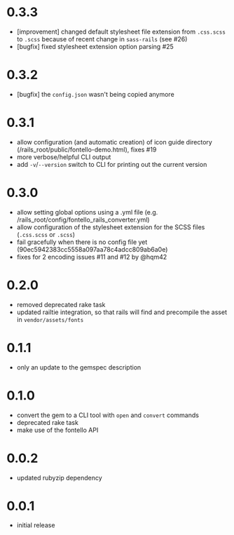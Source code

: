 # 0.3.3

* [improvement] changed default stylesheet file extension from `.css.scss` to `.scss` because of recent change in `sass-rails` (see #26)
* [bugfix] fixed stylesheet extension option parsing #25

# 0.3.2

* [bugfix] the `config.json` wasn't being copied anymore

# 0.3.1

* allow configuration (and automatic creation) of icon guide directory (/rails_root/public/fontello-demo.html), fixes #19
* more verbose/helpful CLI output
* add `-v`/`--version` switch to CLI for printing out the current version

# 0.3.0

* allow setting global options using a .yml file (e.g. /rails_root/config/fontello_rails_converter.yml)
* allow configuration of the stylesheet extension for the SCSS files (`.css.scss` or `.scss`)
* fail gracefully when there is no config file yet (90ec5942383cc5558a097aa78c4adcc809ab6a0e)
* fixes for 2 encoding issues #11 and #12 by @hqm42

# 0.2.0

* removed deprecated rake task
* updated railtie integration, so that rails will find and precompile the asset in `vendor/assets/fonts`

# 0.1.1

* only an update to the gemspec description

# 0.1.0

* convert the gem to a CLI tool with `open` and `convert` commands
* deprecated rake task
* make use of the fontello API

# 0.0.2

* updated rubyzip dependency

# 0.0.1

* initial release
